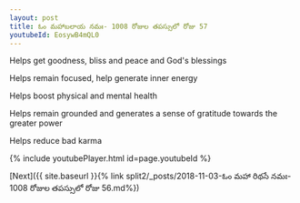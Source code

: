 ```yaml
---
layout: post
title: ఓం మహాబలాయ నమః- 1008 రోజుల తపస్సులో రోజు 57
youtubeId: EosywB4mQL0
---
```

 
 
Helps get goodness, bliss and peace and God's blessings
 
Helps remain focused, help generate inner energy 
 
Helps boost physical and mental health 
 
Helps remain grounded and generates a sense of gratitude towards the greater power 
 
Helps reduce bad karma
 
 
 
 


{% include youtubePlayer.html id=page.youtubeId %}
 
[Next]({{ site.baseurl }}{% link  split2/_posts/2018-11-03-ఓం మహా రిథసే నమః- 1008 రోజుల తపస్సులో రోజు 56.md%})
 
